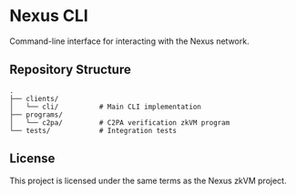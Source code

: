 # Nexus CLI

Command-line interface for interacting with the Nexus network.

## Repository Structure

```
.
├── clients/
│   └── cli/          # Main CLI implementation
├── programs/
│   └── c2pa/         # C2PA verification zkVM program
└── tests/            # Integration tests
```

## License

This project is licensed under the same terms as the Nexus zkVM project.